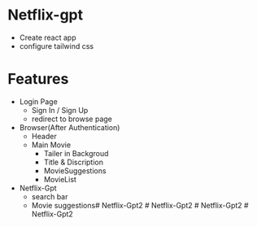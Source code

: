   # Netflix-gpt
  - Create react app
  - configure tailwind css


  # Features

  - Login Page
    - Sign In / Sign Up
    - redirect to browse page
  - Browser(After Authentication)
    - Header
    - Main Movie
        - Tailer in Backgroud
        - Title & Discription
        - MovieSuggestions
        - MovieList
 - Netflix-Gpt
    - search bar
    - Movie suggestions#   N e t f l i x - G p t 2  
 #   N e t f l i x - G p t 2  
 #   N e t f l i x - G p t 2  
 #   N e t f l i x - G p t 2  
 